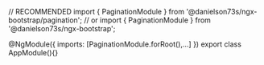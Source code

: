 // RECOMMENDED
import { PaginationModule } from '@danielson73s/ngx-bootstrap/pagination';
// or
import { PaginationModule } from '@danielson73s/ngx-bootstrap';

@NgModule({
  imports: [PaginationModule.forRoot(),...]
})
export class AppModule(){}
